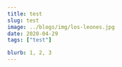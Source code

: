 ```yaml
---
title: test
slug: test
image: ../blogs/img/los-leones.jpg
date: 2020-04-29
tags: ["test"]

blurb: 1, 2, 3
---
```

